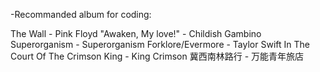 -Recommanded album for coding:

The Wall - Pink Floyd
"Awaken, My love!" - Childish Gambino
Superorganism - Superorganism
Forklore/Evermore - Taylor Swift
In The Court Of The Crimson King - King Crimson
冀西南林路行 - 万能青年旅店
